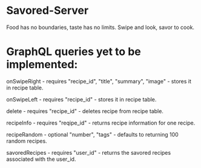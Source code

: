 # Savored-Server

Food has no boundaries, taste has no limits. Swipe and look, savor to cook.

# GraphQL queries yet to be implemented:

onSwipeRight - requires "recipe_id", "title", "summary", "image" - stores it in recipe table.

onSwipeLeft - requires "recipe_id" - stores it in recipe table.

delete - requires "recipe_id" - deletes recipe from recipe table.

recipeInfo - requires "reqipe_id" - returns recipe information for one recipe.

recipeRandom - optional "number", "tags" - defaults to returning 100 random recipes.

savoredRecipes - requires "user_id" - returns the savored recipes associated with the user_id.
